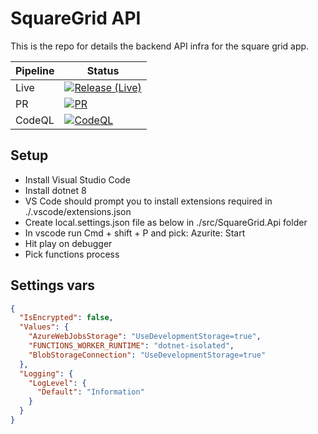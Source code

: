 # SquareGrid API

This is the repo for details the backend API infra for the square grid app.

|Pipeline|Status|
|--------|------|
|Live|[![Release (Live)](https://github.com/ourgameltd/squaregrid/actions/workflows/release-live.yml/badge.svg)](https://github.com/ourgameltd/squaregrid/actions/workflows/release-live.yml)|
|PR|[![PR](https://github.com/ourgameltd/squaregrid/actions/workflows/pr.yml/badge.svg)](https://github.com/ourgameltd/squaregrid/actions/workflows/pr.yml)|
|CodeQL|[![CodeQL](https://github.com/ourgameltd/squaregrid/actions/workflows/github-code-scanning/codeql/badge.svg)](https://github.com/ourgameltd/squaregrid/actions/workflows/github-code-scanning/codeql)|

## Setup

* Install Visual Studio Code
* Install dotnet 8
* VS Code should prompt you to install extensions required in ./.vscode/extensions.json
* Create local.settings.json file as below in ./src/SquareGrid.Api folder
* In vscode run Cmd + shift + P and pick: Azurite: Start
* Hit play on debugger
* Pick functions process

## Settings vars

```json
{
  "IsEncrypted": false,
  "Values": {
    "AzureWebJobsStorage": "UseDevelopmentStorage=true",
    "FUNCTIONS_WORKER_RUNTIME": "dotnet-isolated",
    "BlobStorageConnection": "UseDevelopmentStorage=true"
  },
  "Logging": {
    "LogLevel": {
      "Default": "Information"
    }
  }
}

```
